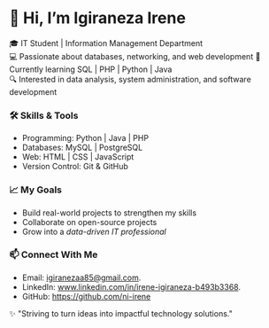 # 👋 Hi, I’m Igiraneza Irene

🎓 IT Student | Information Management Department  
💻 Passionate about databases, networking, and web development 
🚀 Currently learning SQL | PHP | Python | Java  
🔍 Interested in data analysis, system administration, and software development

### 🛠 Skills & Tools
- Programming: Python | Java | PHP  
- Databases: MySQL | PostgreSQL  
- Web: HTML | CSS | JavaScript  
- Version Control: Git & GitHub

### 📈 My Goals
- Build real-world projects to strengthen my skills  
- Collaborate on open-source projects  
- Grow into a *data-driven IT professional*  

### 📫 Connect With Me
- Email: igiranezaa85@gmail.com.  
- LinkedIn: www.linkedin.com/in/irene-igiraneza-b493b3368.
- GitHub: https://github.com/ni-irene

✨ "Striving to turn ideas into impactful technology solutions."
